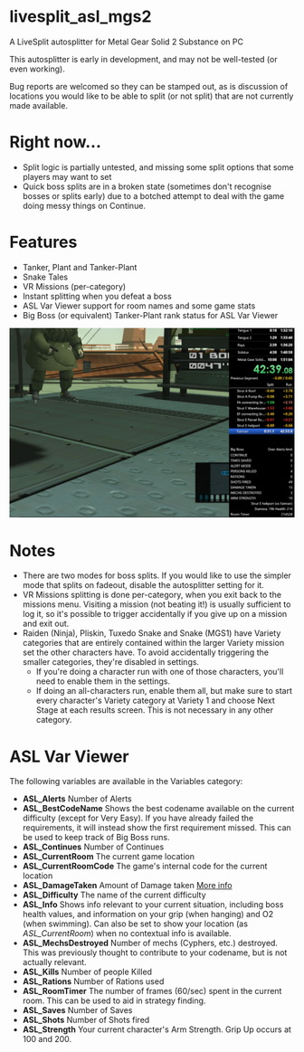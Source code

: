 # livesplit_asl_mgs2
A LiveSplit autosplitter for Metal Gear Solid 2 Substance on PC

This autosplitter is early in development, and may not be well-tested (or even working).

Bug reports are welcomed so they can be stamped out, as is discussion of locations you would like to be able to split (or not split) that are not currently made available.

# Right now...
* Split logic is partially untested, and missing some split options that some players may want to set
* Quick boss splits are in a broken state (sometimes don't recognise bosses or splits early) due to a botched attempt to deal with the game doing messy things on Continue.

# Features
* Tanker, Plant and Tanker-Plant
* Snake Tales
* VR Missions (per-category)
* Instant splitting when you defeat a boss
* ASL Var Viewer support for room names and some game stats
* Big Boss (or equivalent) Tanker-Plant rank status for ASL Var Viewer

![Screenshot](README.png)

# Notes
* There are two modes for boss splits. If you would like to use the simpler mode that splits on fadeout, disable the autosplitter setting for it.
* VR Missions splitting is done per-category, when you exit back to the missions menu. Visiting a mission (not beating it!) is usually sufficient to log it, so it's possible to trigger accidentally if you give up on a mission and exit out.
* Raiden (Ninja), Pliskin, Tuxedo Snake and Snake (MGS1) have Variety categories that are entirely contained within the larger Variety mission set the other characters have. To avoid accidentally triggering the smaller categories, they're disabled in settings.
  * If you're doing a character run with one of those characters, you'll need to enable them in the settings.
  * If doing an all-characters run, enable them all, but make sure to start every character's Variety category at Variety 1 and choose Next Stage at each results screen. This is not necessary in any other category.

# ASL Var Viewer
The following variables are available in the Variables category:
* **ASL_Alerts** Number of Alerts
* **ASL_BestCodeName** Shows the best codename available on the current difficulty (except for Very Easy). If you have already failed the requirements, it will instead show the first requirement missed. This can be used to keep track of Big Boss runs.
* **ASL_Continues** Number of Continues
* **ASL_CurrentRoom** The current game location
* **ASL_CurrentRoomCode** The game's internal code for the current location
* **ASL_DamageTaken** Amount of Damage taken [More info](https://metalgearspeedrunners.com/wiki/doku.php?id=mgs2_difficulty_differences#health_values)
* **ASL_Difficulty** The name of the current difficulty
* **ASL_Info** Shows info relevant to your current situation, including boss health values, and information on your grip (when hanging) and O2 (when swimming). Can also be set to show your location (as *ASL_CurrentRoom*) when no contextual info is available.
* **ASL_MechsDestroyed** Number of mechs (Cyphers, etc.) destroyed. This was previously thought to contribute to your codename, but is not actually relevant.
* **ASL_Kills** Number of people Killed
* **ASL_Rations** Number of Rations used
* **ASL_RoomTimer** The number of frames (60/sec) spent in the current room. This can be used to aid in strategy finding.
* **ASL_Saves** Number of Saves
* **ASL_Shots** Number of Shots fired
* **ASL_Strength** Your current character's Arm Strength. Grip Up occurs at 100 and 200.
